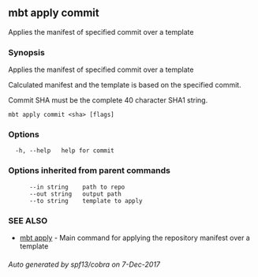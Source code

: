 ## mbt apply commit

Applies the manifest of specified commit over a template

### Synopsis


Applies the manifest of specified commit over a template

Calculated manifest and the template is based on the specified commit.

Commit SHA must be the complete 40 character SHA1 string.
	

```
mbt apply commit <sha> [flags]
```

### Options

```
  -h, --help   help for commit
```

### Options inherited from parent commands

```
      --in string    path to repo
      --out string   output path
      --to string    template to apply
```

### SEE ALSO
* [mbt apply](mbt_apply.md)	 - Main command for applying the repository manifest over a template

###### Auto generated by spf13/cobra on 7-Dec-2017
